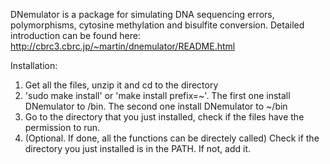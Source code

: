 DNemulator is a package for simulating DNA sequencing errors, polymorphisms, cytosine methylation and bisulfite conversion. 
Detailed introduction can be found here: http://cbrc3.cbrc.jp/~martin/dnemulator/README.html

Installation:
  1. Get all the files, unzip it and cd to the directory
  2. 'sudo make install' or 'make install prefix=~'. The first one install DNemulator to /bin. The second one install DNemulator to ~/bin
  3. Go to the directory that you just installed, check if the files have the permission to run.
  4. (Optional. If done, all the functions can be directely called) Check if the directory you just installed is in the PATH. If not, add it.
